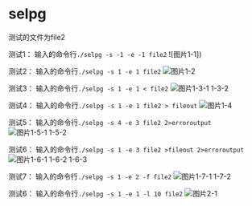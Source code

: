 # selpg
测试的文件为file2

测试1：
输入的命令行`./selpg -s -1 -e -1 file2`
![图片1-1])

测试2：
输入的命令行`./selpg -s 1 -e 1 file2`
![图片1-2]()

测试3：
输入的命令行`./selpg -s 1 -e 1 < file2`
![图片1-3-1 1-3-2]()


测试4：
输入的命令行`./selpg -s 1 -e 1 file2 > fileout`
![图片1-4]()

测试5：
输入的命令行`./selpg -s 4 -e 3 file2 2>erroroutput`
![图片1-5-1 1-5-2]()

测试6：
输入的命令行`./selpg -s 1 -e 3 file2 >fileout 2>erroroutput`
![图片1-6-1 1-6-2 1-6-3]()

测试7：
输入的命令行`./selpg -s 1 -e 2 -f file2`
![图片1-7-1 1-7-2]()

测试6：
输入的命令行`./selpg -s 1 -e 1 -l 10 file2`
![图片2-1]()
